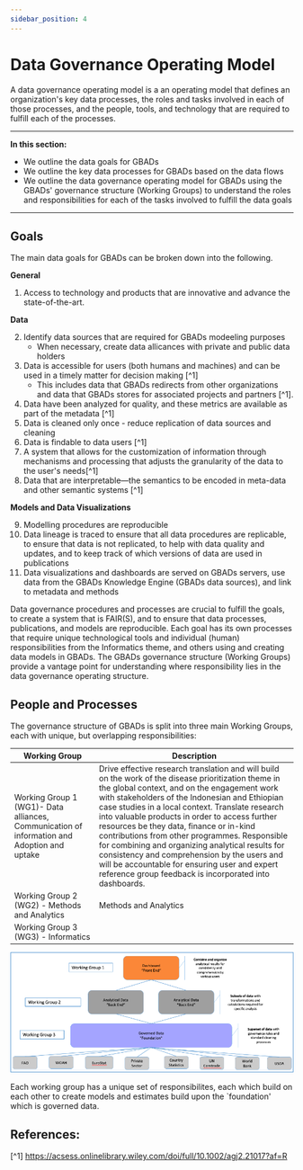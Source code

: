```yaml
---
sidebar_position: 4
---
```


# Data Governance Operating Model

A data governance operating model is a an operating model that defines an organization's key data processes, the roles and tasks involved in each of those processes, and the people, tools, and technology that are required to fulfill each of the processes. 

---

**In this section:** 

* We outline the data goals for GBADs
* We outline the key data processes for GBADs based on the data flows
* We outline the data governance operating model for GBADs using the GBADs' governance structure (Working Groups) to understand the roles and responsibilities for each of the tasks involved to fulfill the data goals

---

## Goals

The main data goals for GBADs can be broken down into the following.

**General**

1. Access to technology and products that are innovative and advance the state-of-the-art.

**Data**

2. Identify data sources that are required for GBADs modeeling purposes 
    * When necessary, create data allicances with private and public data holders
3. Data is accessible for users (both humans and machines) and can be used in a timely matter for decision making [^1]
    * This includes data that GBADs redirects from other organizations and data that GBADs stores for associated projects and partners [^1]. 
4. Data have been analyzed for quality, and these metrics are available as part of the metadata [^1]
5. Data is cleaned only once - reduce replication of data sources and cleaning
6. Data is findable to data users [^1]
7. A system that allows for the customization of information through mechanisms and processing that adjusts the granularity of the data to the user's needs[^1]
8. Data that are interpretable—the semantics to be encoded in meta-data and other semantic systems [^1]

**Models and Data Visualizations**

9. Modelling procedures are reproducible
10. Data lineage is traced to ensure that all data procedures are replicable, to ensure that data is not replicated, to help with data quality and updates, and to keep track of which versions of data are used in publications
11. Data visualizations and dashboards are served on GBADs servers, use data from the GBADs Knowledge Engine (GBADs data sources), and link to metadata and methods

Data governance procedures and processes are crucial to fulfill the goals, to create a system that is FAIR(S), and to ensure that data processes, publications, and models are reproducible. Each goal has its own processes that require unique technological tools and individual (human) responsibilities from the Informatics theme, and others using and creating data models in GBADs. The GBADs governance structure (Working Groups) provide a vantage point for understanding where responsibility lies in the data governance operating structure. 

<!-- 
From FAIR to FAIRS
    Data that can be used in a timely manner for decision making.
    Data that have been analyzed for quality, and these metrics are available as part of the meta-data.
    As complete a data collection as possible for all its stakeholders. This will include data that GBADs redirects from other organizations and data that GBADs stores for associated projects and partners.
    Data that are relevant to the modelling, decision support, and other purposes important to the aims of GBADs and its users.
    Data that are easily accessible to appropriate users (both machine and human).
    Data that are interpretable—the semantics to be encoded in meta-data and other semantic systems.
    Access to technology and products that are innovative and advance the state-of-the-art.
    A system that allows for the customization of information through mechanisms and processing that adjusts the granularity of the data to the user's needs. -->


<!-- * Assess the quality of all input data according to quality metrics established by the Informatics team and communicate the quality via data quality reports or dashboards 
* Data can be shared with internal and external partners via Application Programming Interfaces (APIs) and/or files in S3 buckets 
* Reduce data replication and provide processes so same versions of data can be used by all data users in GBADs 
* Trace data lineage and provenance to ensure that changes to data and outputs are reproducible and traceable, and to ensure that 
* Ensure that modelling procedures are well documented,
* Provide infrastructure to 

The goals were drafted using the 2023 Investment Document.  -->

## People and Processes

The governance structure of GBADs is split into three main Working Groups, each with unique, but overlapping responsibilities: 


| Working Group | Description |
| ------------- | ----------- |
| Working Group 1 (WG1)- Data alliances, Communication of information and Adoption and uptake | Drive effective research translation and will build on the work of the disease prioritization theme in the global context, and on the engagement work with stakeholders of the Indonesian and Ethiopian case studies in a local context. Translate research into valuable products in order to access further resources be they data, finance or in-kind contributions from other programmes. Responsible for combining and organizing analytical results for consistency and comprehension by the users and will be accountable for ensuring user and expert reference group feedback is incorporated into dashboards. |
| Working Group 2 (WG2) - Methods and Analytics | Methods and Analytics |
| Working Group 3 (WG3) - Informatics | |

![GBADsWGStruct](./images/GBADsWGStruct.png)

Each working group has a unique set of responsibilites, each which build on each other to create models and estimates build upon the `foundation' which is governed data. 

## References: 
[^1] https://acsess.onlinelibrary.wiley.com/doi/full/10.1002/agj2.21017?af=R